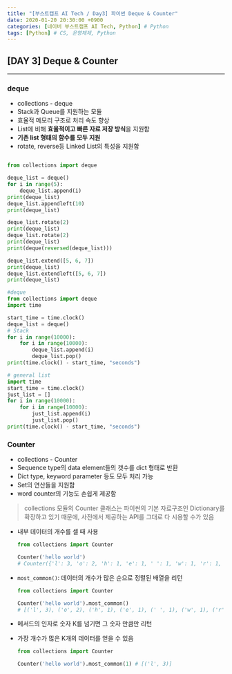 ```yaml
---
title: "[부스트캠프 AI Tech / Day3] 파이썬 Deque & Counter"
date: 2020-01-20 20:30:00 +0900
categories: [네이버 부스트캠프 AI Tech, Python] # Python
tags: [Python] # CS, 운영체제, Python
---
```



## **[DAY 3] Deque & Counter**

---

### deque

- collections - deque
- Stack과 Queue를 지원하는 모듈
- 효율적 메모리 구조로 처리 속도 향상
- List에 비해 **효율적이고 빠른 자료 저장 방식**을 지원함
- **기존 list 형태의 함수를 모두 지원**
- rotate, reverse등 Linked List의 특성을 지원함

```python

from collections import deque

deque_list = deque()
for i in range(5):
    deque_list.append(i)
print(deque_list)
deque_list.appendleft(10)
print(deque_list)

deque_list.rotate(2)
print(deque_list)
deque_list.rotate(2)
print(deque_list)
print(deque(reversed(deque_list)))

deque_list.extend([5, 6, 7])
print(deque_list)
deque_list.extendleft([5, 6, 7])
print(deque_list)

#deque
from collections import deque
import time

start_time = time.clock()
deque_list = deque()
# Stack
for i in range(10000):
    for i in range(10000):
        deque_list.append(i)
        deque_list.pop()
print(time.clock() - start_time, "seconds")

# general list
import time
start_time = time.clock()
just_list = []
for i in range(10000):
    for i in range(10000):
        just_list.append(i)
        just_list.pop()
print(time.clock() - start_time, "seconds")

```

### **Counter**

- collections - Counter
- Sequence type의 data element들의 갯수를 dict 형태로 반환
- Dict type, keyword parameter 등도 모두 처리 가능
- Set의 연산들을 지원함
- word counter의 기능도 손쉽게 제공함

> collections 모듈의 Counter 클래스는 파이썬의 기본 자료구조인 Dictionary를 확장하고 있기 때문에, 사전에서 제공하는 API를 그대로 다 시용할 수가 있음

- 내부 데이터의 개수를 셀 때 사용

    ```python
    from collections import Counter

    Counter('hello world') 
    # Counter({'l': 3, 'o': 2, 'h': 1, 'e': 1, ' ': 1, 'w': 1, 'r': 1, 'd': 1})
    ```

- `most_common()`: 데이터의 개수가 많은 순으로 정렬된 배열을 리턴

    ```python
    from collections import Counter

    Counter('hello world').most_common() 
    # [('l', 3), ('o', 2), ('h', 1), ('e', 1), (' ', 1), ('w', 1), ('r', 1), ('d', 1)]
    ```

- 메서드의 인자로 숫자 K를 넘기면 그 숫자 만큼만 리턴
- 가장 개수가 많은 K개의 데이터를 얻을 수 있음

    ```python
    from collections import Counter

    Counter('hello world').most_common(1) # [('l', 3)]
    ```
